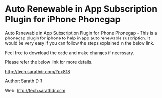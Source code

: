 Auto Renewable in App Subscription Plugin for iPhone Phonegap 
==============================================================

Auto Renewable in App Subscription Plugin for iPhone Phonegap - This is a phonegap plugin for iphone to help in app auto renewable suscription. 
It would be very easy if you can follow the steps explained in the below link. 

Feel free to download the code and make changes if necessary. 

Please refer the below link for more details. 

http://tech.sarathdr.com/?p=818


Author: Sarath D R

Web: http://tech.sarathdr.com 